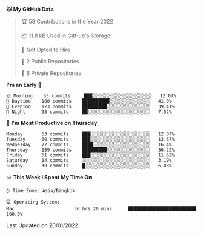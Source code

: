 <!--START_SECTION:waka-->
**🐱 My GitHub Data** 

> 🏆 58 Contributions in the Year 2022
 > 
> 📦 11.8 kB Used in GitHub's Storage 
 > 
> 🚫 Not Opted to Hire
 > 
> 📜 2 Public Repositories 
 > 
> 🔑 6 Private Repositories  
 > 
**I'm an Early 🐤** 

```text
🌞 Morning    53 commits     ███░░░░░░░░░░░░░░░░░░░░░░   12.07% 
🌆 Daytime    180 commits    ██████████░░░░░░░░░░░░░░░   41.0% 
🌃 Evening    173 commits    █████████░░░░░░░░░░░░░░░░   39.41% 
🌙 Night      33 commits     ██░░░░░░░░░░░░░░░░░░░░░░░   7.52%

```
📅 **I'm Most Productive on Thursday** 

```text
Monday       53 commits     ███░░░░░░░░░░░░░░░░░░░░░░   12.07% 
Tuesday      60 commits     ███░░░░░░░░░░░░░░░░░░░░░░   13.67% 
Wednesday    72 commits     ████░░░░░░░░░░░░░░░░░░░░░   16.4% 
Thursday     159 commits    █████████░░░░░░░░░░░░░░░░   36.22% 
Friday       51 commits     ███░░░░░░░░░░░░░░░░░░░░░░   11.62% 
Saturday     14 commits     ░░░░░░░░░░░░░░░░░░░░░░░░░   3.19% 
Sunday       30 commits     █░░░░░░░░░░░░░░░░░░░░░░░░   6.83%

```


📊 **This Week I Spent My Time On** 

```text
⌚︎ Time Zone: Asia/Bangkok

💻 Operating System: 
Mac                      36 hrs 20 mins      █████████████████████████   100.0%

```


 Last Updated on 20/01/2022
<!--END_SECTION:waka-->